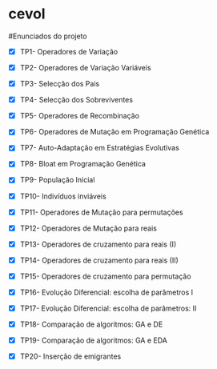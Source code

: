 cevol
=====


#Enunciados do projeto



- [x] TP1- Operadores de Variação

- [x] TP2- Operadores de Variação Variáveis

- [x] TP3- Selecção dos Pais

- [x] TP4- Selecção dos Sobreviventes

- [x] TP5- Operadores de Recombinação

- [x] TP6- Operadores de Mutação em Programação Genética

- [x] TP7- Auto-Adaptação em Estratégias Evolutivas

- [x] TP8- Bloat em Programação Genética

- [x] TP9- População Inicial

- [x] TP10- Indivíduos inviáveis

- [x] TP11- Operadores de Mutação para permutações

- [x] TP12- Operadores de Mutação para reais

- [x] TP13- Operadores de cruzamento para reais (I)

- [x] TP14- Operadores de cruzamento para reais (II)

- [x] TP15- Operadores de cruzamento para permutação

- [x] TP16- Evolução Diferencial: escolha de parâmetros I

- [x] TP17- Evolução Diferencial: escolha de parâmetros: II

- [x] TP18- Comparação de algoritmos: GA e DE

- [x] TP19- Comparação de algoritmos: GA e EDA

- [x] TP20- Inserção de emigrantes

